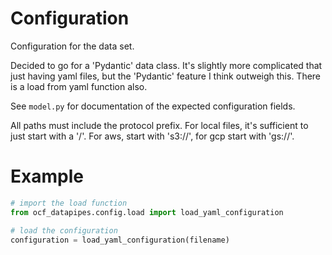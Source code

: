 # Configuration

Configuration for the data set.

Decided to go for a 'Pydantic' data class. It's slightly more complicated that just having yaml 
files, but the 'Pydantic' feature I think outweigh this. There is a load from yaml function also.

See `model.py` for documentation of the expected configuration fields.

All paths must include the protocol prefix. For local files, it's sufficient to just start with a
'/'. For aws, start with 's3://', for gcp start with 'gs://'.

# Example

```python
# import the load function
from ocf_datapipes.config.load import load_yaml_configuration

# load the configuration
configuration = load_yaml_configuration(filename)
```
